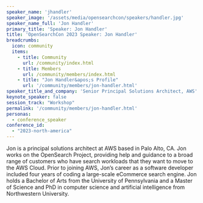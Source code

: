 ```yaml
---
speaker_name: 'jhandler'
speaker_image: '/assets/media/opensearchcon/speakers/handler.jpg'
speaker_name_full: 'Jon Handler'
primary_title: 'Speaker: Jon Handler'
title: 'OpenSearchCon 2023 Speaker: Jon Handler'
breadcrumbs:
  icon: community
  items:
    - title: Community
      url: /community/index.html
    - title: Members
      url: /community/members/index.html
    - title: "Jon Handler&apos;s Profile"
      url: '/community/members/jon-handler.html'
speaker_title_and_company: 'Senior Principal Solutions Architect, AWS'
keynote_speaker: false
session_track: "Workshop"
permalink: '/community/members/jon-handler.html'
personas:
  - conference_speaker
conference_id:
  - "2023-north-america"
---
```


Jon is a principal solutions architect at AWS based in Palo Alto, CA. Jon works on the OpenSearch Project, providing help and guidance to a broad range of customers who have search workloads that they want to move to the AWS Cloud. Prior to joining AWS, Jon’s career as a software developer included four years of coding a large-scale eCommerce search engine. Jon holds a Bachelor of Arts from the University of Pennsylvania and a Master of Science and PhD in computer science and artificial intelligence from Northwestern University.

